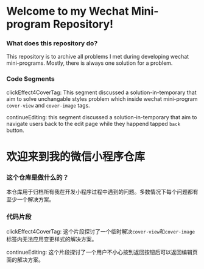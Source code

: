 # Welcome to my Wechat Mini-program Repository!

### What does this repository do?

This repository is to archive all problems I met during developing wechat mini-programs. Mostly, there is always one solution for a problem.


### Code Segments
clickEffect4CoverTag: This segment discussed a solution-in-temporary that aim to solve unchangable styles problem which inside wechat mini-program  `cover-view` and `cover-image` tags.

continueEditing: this segment discussed a solution-in-temporary that aim to navigate users back to the edit page while they happend tapped `back` button.






# 欢迎来到我的微信小程序仓库

### 这个仓库是做什么的？

本仓库用于归档所有我在开发小程序过程中遇到的问题。多数情况下每个问题都有至少一个解决方案。

### 代码片段
clickEffect4CoverTag: 这个片段探讨了一个临时解决`cover-view`和`cover-image`标签内无法应用变更样式的解决方案。

continueEditing: 这个片段探讨了一个用户不小心按到返回按钮后可以返回编辑页面的解决方案。